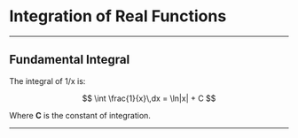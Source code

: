 <!-- File: calculus/integration.md -->

# Integration of Real Functions

---

## Fundamental Integral

The integral of 1/x is:

$$
\int \frac{1}{x}\,dx = \ln|x| + C
$$

Where **C** is the constant of integration.

---
